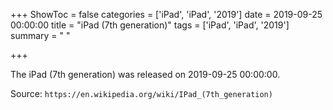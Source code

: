 +++
ShowToc = false
categories = ['iPad', 'iPad', '2019']
date = 2019-09-25 00:00:00
title = "iPad (7th generation)"
tags = ['iPad', 'iPad', '2019']
summary = " "

+++

The iPad (7th generation) was released on 2019-09-25 00:00:00.

Source: `https://en.wikipedia.org/wiki/IPad_(7th_generation)`


